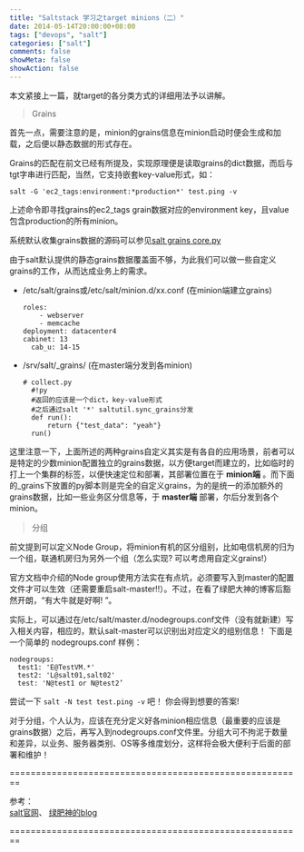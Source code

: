```yaml
---
title: "Saltstack 学习之target minions（二）"
date: 2014-05-14T20:00:00+08:00
tags: ["devops", "salt"]
categories: ["salt"]
comments: false
showMeta: false
showAction: false
---
```


本文紧接上一篇，就target的各分类方式的详细用法予以讲解。

<!--more-->

> Grains

首先一点，需要注意的是，minion的grains信息在minion启动时便会生成和加载，之后便以静态数据的形式存在。

Grains的匹配在前文已经有所提及，实现原理便是读取grains的dict数据，而后与tgt字串进行匹配，当然，它支持嵌套key-value形式，如：

	salt -G 'ec2_tags:environment:*production*' test.ping -v

上述命令即寻找grains的ec2_tags grain数据对应的environment key，且value包含production的所有minion。

系统默认收集grains数据的源码可以参见[salt grains core.py](http://github.com/saltstack/salt/blob/develop/salt/grains/core.py)

由于salt默认提供的静态grains数据覆盖面不够，为此我们可以做一些自定义grains的工作，从而达成业务上的需求。

- /etc/salt/grains或/etc/salt/minion.d/xx.conf (在minion端建立grains)

  	  roles:
          - webserver
          - memcache
  	  deployment: datacenter4  
  	  cabinet: 13  
        cab_u: 14-15
- /srv/salt/\_grains/ (在master端分发到各minion)

  	  # collect.py
        #!py
        #返回的应该是一个dict，key-value形式
        #之后通过salt '*' saltutil.sync_grains分发
        def run():
            return {"test_data": "yeah"}
        run()

这里注意一下，上面所述的两种grains自定义其实是有各自的应用场景，前者可以是特定的少数minion配置独立的grains数据，以方便target而建立的，比如临时的打上一个集群的标签，以便快速定位和部署，其部署位置在于 **minion端** 。而下面的\_grains下放置的py脚本则是完全的自定义grains，为的是统一的添加额外的grains数据，比如一些业务区分信息等，于 **master端** 部署，尔后分发到各个minion。
      
> 分组

前文提到可以定义Node Group，将minion有机的区分组别，比如电信机房的归为一个组，联通机房归为另外一个组（怎么实现? 可以考虑用自定义grains!）

官方文档中介绍的Node group使用方法实在有点坑，必须要写入到master的配置文件才可以生效（还需要重启salt-master!!）。不过，在看了绿肥大神的博客后豁然开朗，“有大牛就是好啊! ”。

实际上，可以通过在/etc/salt/master.d/nodegroups.conf文件（没有就新建）写入相关内容，相应的，默认salt-master可以识别出对应定义的组别信息！
下面是一个简单的 nodegroups.conf 样例：

    nodegroups:
  	  test1: 'E@TestVM.*'  
  	  test2: 'L@salt01,salt02'  
  	  test: 'N@test1 or N@test2’  

尝试一下 `salt -N test test.ping -v` 吧！ 你会得到想要的答案! 

对于分组，个人认为，应该在充分定义好各minion相应信息（最重要的应该是grains数据）之后，再写入到nodegroups.conf文件里。分组大可不拘泥于数量和差异，以业务、服务器类别、OS等多维度划分，这样将会极大便利于后面的部署和维护！

========================================================

参考：   
[salt官网](http://docs.saltstack.com/en/latest/topics/targeting/grains.html)、
[绿肥神的blog](http://pengyao.org/salt-nodegroup-complex.html)

========================================================
